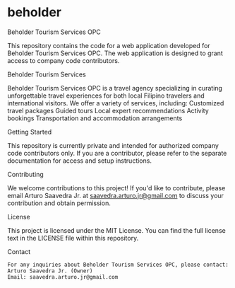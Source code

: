 # beholder
Beholder Tourism Services OPC

  This repository contains the code for a web application developed for Beholder Tourism Services OPC. The web application is designed to grant access to company code contributors.

Beholder Tourism Services

  Beholder Tourism Services OPC is a travel agency specializing in curating unforgettable travel experiences for both local Filipino travelers and international visitors. We offer a        variety of services, including:
        Customized travel packages
        Guided tours
        Local expert recommendations
        Activity bookings
        Transportation and accommodation arrangements
        
Getting Started

  This repository is currently private and intended for authorized company code contributors only. If you are a contributor, please refer to the separate documentation for access and       setup instructions.

Contributing

  We welcome contributions to this project! If you'd like to contribute, please email Arturo Saavedra Jr. at saavedra.arturo.jr@gmail.com to discuss your contribution and obtain            permission.

License

  This project is licensed under the MIT License. You can find the full license text in the LICENSE file within this repository.

Contact

    For any inquiries about Beholder Tourism Services OPC, please contact:
    Arturo Saavedra Jr. (Owner)
    Email: saavedra.arturo.jr@gmail.com
